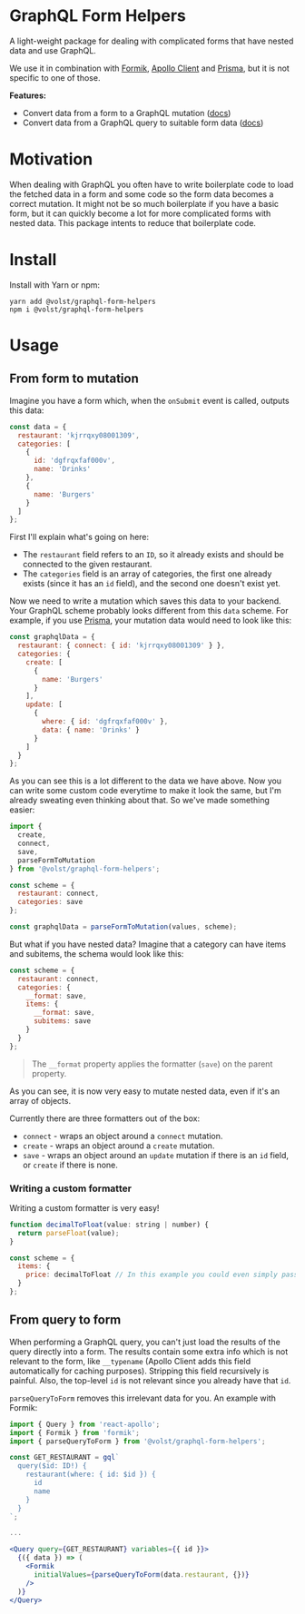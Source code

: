# GraphQL Form Helpers

A light-weight package for dealing with complicated forms that have nested data and use GraphQL.

We use it in combination with [Formik](https://github.com/jaredpalmer/formik), [Apollo Client](https://github.com/apollographql/apollo-client) and [Prisma](https://www.prisma.io/), but it is not specific to one of those.

**Features:**

* Convert data from a form to a GraphQL mutation ([docs](#from-form-to-mutation))
* Convert data from a GraphQL query to suitable form data ([docs](#from-query-to-form))

# Motivation

When dealing with GraphQL you often have to write boilerplate code to load the fetched data in a form and some code so the form data becomes a correct mutation. It might not be so much boilerplate if you have a basic form, but it can quickly become a lot for more complicated forms with nested data. This package intents to reduce that boilerplate code.

# Install

Install with Yarn or npm:

```
yarn add @volst/graphql-form-helpers
npm i @volst/graphql-form-helpers
```

# Usage

## From form to mutation

Imagine you have a form which, when the `onSubmit` event is called, outputs this data:

```js
const data = {
  restaurant: 'kjrrqxy08001309',
  categories: [
    {
      id: 'dgfrqxfaf000v',
      name: 'Drinks'
    },
    {
      name: 'Burgers'
    }
  ]
};
```

First I'll explain what's going on here:

* The `restaurant` field refers to an `ID`, so it already exists and should be connected to the given restaurant.
* The `categories` field is an array of categories, the first one already exists (since it has an `id` field), and the second one doesn't exist yet.

Now we need to write a mutation which saves this data to your backend. Your GraphQL scheme probably looks different from this `data` scheme. For example, if you use [Prisma](https://www.prisma.io/), your mutation data would need to look like this:

```js
const graphqlData = {
  restaurant: { connect: { id: 'kjrrqxy08001309' } },
  categories: {
    create: [
      {
        name: 'Burgers'
      }
    ],
    update: [
      {
        where: { id: 'dgfrqxfaf000v' },
        data: { name: 'Drinks' }
      }
    ]
  }
};
```

As you can see this is a lot different to the data we have above. Now you can write some custom code everytime to make it look the same, but I'm already sweating even thinking about that. So we've made something easier:

```js
import {
  create,
  connect,
  save,
  parseFormToMutation
} from '@volst/graphql-form-helpers';

const scheme = {
  restaurant: connect,
  categories: save
};

const graphqlData = parseFormToMutation(values, scheme);
```

But what if you have nested data? Imagine that a category can have items and subitems, the schema would look like this:

```js
const scheme = {
  restaurant: connect,
  categories: {
    __format: save,
    items: {
      __format: save,
      subitems: save
    }
  }
};
```

> The `__format` property applies the formatter (`save`) on the parent property.

As you can see, it is now very easy to mutate nested data, even if it's an array of objects.

Currently there are three formatters out of the box:

* `connect` - wraps an object around a `connect` mutation.
* `create` - wraps an object around a `create` mutation.
* `save` - wraps an object around an `update` mutation if there is an `id` field, or `create` if there is none.

### Writing a custom formatter

Writing a custom formatter is very easy!

```js
function decimalToFloat(value: string | number) {
  return parseFloat(value);
}

const scheme = {
  items: {
    price: decimalToFloat // In this example you could even simply pass `parseFloat` directly
  }
};
```

## From query to form

When performing a GraphQL query, you can't just load the results of the query directly into a form. The results contain some extra info which is not relevant to the form, like `__typename` (Apollo Client adds this field automatically for caching purposes). Stripping this field recursively is painful. Also, the top-level `id` is not relevant since you already have that `id`.

`parseQueryToForm` removes this irrelevant data for you. An example with Formik:

```jsx
import { Query } from 'react-apollo';
import { Formik } from 'formik';
import { parseQueryToForm } from '@volst/graphql-form-helpers';

const GET_RESTAURANT = gql`
  query($id: ID!) {
    restaurant(where: { id: $id }) {
      id
      name
    }
  }
`;

...

<Query query={GET_RESTAURANT} variables={{ id }}>
  {({ data }) => (
    <Formik
      initialValues={parseQueryToForm(data.restaurant, {})}
    />
  )}
</Query>
```
